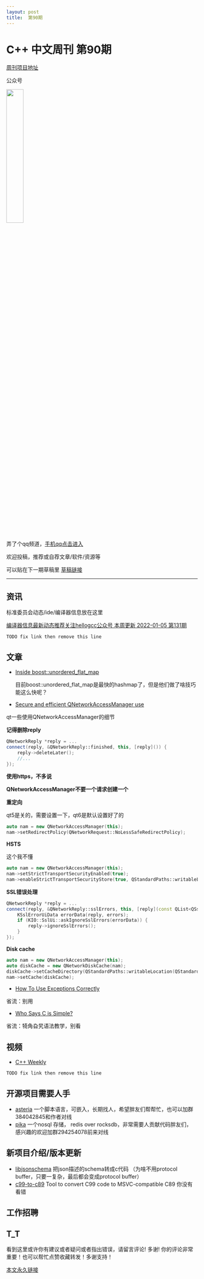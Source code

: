 ```yaml
---
layout: post
title:  第90期
---
```

# C++ 中文周刊 第90期


[周刊项目地址](https://github.com/wanghenshui/cppweeklynews)

公众号

<img src="https://wanghenshui.github.io/cppweeklynews/assets/code.png" alt=""  width="30%">

弄了个qq频道，[手机qq点击进入](https://qun.qq.com/qqweb/qunpro/share?_wv=3&_wwv=128&inviteCode=xzjHQ&from=246610&biz=ka)

欢迎投稿，推荐或自荐文章/软件/资源等


可以贴在下一期草稿里 [草稿链接](https://github.com/wanghenshui/cppweeklynews/pull/23)


---

## 资讯

标准委员会动态/ide/编译器信息放在这里

[编译器信息最新动态推荐关注hellogcc公众号 本周更新 2022-01-05 第131期](https://github.com/hellogcc/osdt-weekly/blob/master/weekly-2022/2022-01-05.md)

`TODO fix link then remove this line`

## 文章

- [Inside boost::unordered_flat_map](https://bannalia.blogspot.com/2022/11/inside-boostunorderedflatmap.html?m=1) 
  
  目前boost::unordered_flat_map是最快的hashmap了，但是他们做了啥技巧能这么快呢？

- [Secure and efficient QNetworkAccessManager use](https://www.volkerkrause.eu/2022/11/19/qt-qnetworkaccessmanager-best-practices.html)

qt一些使用QNetworkAccessManager的细节

**记得删除reply**
```cpp
QNetworkReply *reply = ...
connect(reply, &QNetworkReply::finished, this, [reply]()) {
    reply->deleteLater();
    //...
});
```

**使用https，不多说**

**QNetworkAccessManager不要一个请求创建一个**

**重定向**

qt5是关的，需要设置一下，qt6是默认设置好了的

```cpp
auto nam = new QNetworkAccessManager(this);
nam->setRedirectPolicy(QNetworkRequest::NoLessSafeRedirectPolicy);
```

**HSTS**

这个我不懂

```cpp
auto nam = new QNetworkAccessManager(this);
nam->setStrictTransportSecurityEnabled(true);
nam->enableStrictTransportSecurityStore(true, QStandardPaths::writableLocation(QStandardPaths::CacheLocation) + QLatin1String("/hsts/"));
```

**SSL错误处理**

```cpp
QNetworkReply *reply = ...
connect(reply, &QNetworkReply::sslErrors, this, [reply](const QList<QSslError> &errors) {
    KSslErrorUiData errorData(reply, errors);
    if (KIO::SslUi::askIgnoreSslErrors(errorData)) {
        reply->ignoreSslErrors();
    }
});
```

**Disk cache**

```cpp
auto nam = new QNetworkAccessManager(this);
auto diskCache = new QNetworkDiskCache(nam);
diskCache->setCacheDirectory(QStandardPaths::writableLocation(QStandardPaths::CacheLocation) + QLatin1String("/http/"));
nam->setCache(diskCache);
```

- [How To Use Exceptions Correctly](https://thelig.ht/correct-exceptions/)

省流：别用

- [  Who Says C is Simple?](https://cil-project.github.io/cil/doc/html/cil/cil016.html)

省流：犄角旮旯语法教学，别看
## 视频

- [C++ Weekly ](https://www.youtube.com/channel/UCxHAlbZQNFU2LgEtiqd2Maw)

`TODO fix link then remove this line`

## 开源项目需要人手

- [asteria](https://github.com/lhmouse/asteria) 一个脚本语言，可嵌入，长期找人，希望胖友们帮帮忙，也可以加群384042845和作者对线
- [pika](https://github.com/OpenAtomFoundation/pika) 一个nosql 存储， redis over rocksdb，非常需要人贡献代码胖友们， 感兴趣的欢迎加群294254078前来对线

## 新项目介绍/版本更新

- [libjsonschema](https://git.sr.ht/~emersion/libjsonschema) 把json描述的schema转成c代码 （为啥不用protocol buffer，只要一复杂，最后都会变成protocol buffer）
- [c99-to-c89](https://github.com/libav/c99-to-c89) Tool to convert C99 code to MSVC-compatible C89 你没有看错
## 工作招聘

T_T
---

看到这里或许你有建议或者疑问或者指出错误，请留言评论! 多谢!  你的评论非常重要！也可以帮忙点赞收藏转发！多谢支持！

[本文永久链接](https://wanghenshui.github.io/cppweeklynews/posts/090.html)
